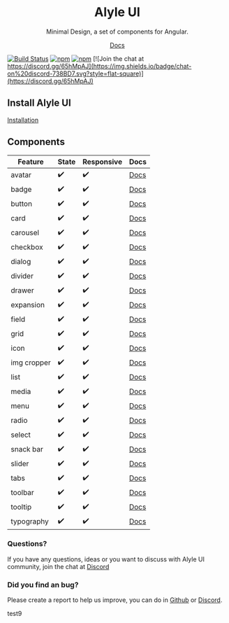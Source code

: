 <p align="center">
  <h1 align="center">Alyle UI</h1>
  <p align="center">Minimal Design, a set of components for Angular.</p>
  <p align="center"><a href="https://alyle.io">Docs</a></p>
</p>

[![Build Status](https://dev.azure.com/Alyle/Alyle%20UI/_apis/build/status/Build?branchName=master)](https://dev.azure.com/Alyle/Alyle%20UI/_build/latest?definitionId=5&branchName=master)
[![npm](https://img.shields.io/npm/v/@alyle/ui.svg?style=flat-square)](https://npmjs.com/package/@alyle/ui)
[![npm](https://img.shields.io/npm/dt/@alyle/ui.svg?style=flat-square)](https://npmjs.com/package/@alyle/ui)
[![Join the chat at https://discord.gg/65hMpAJ](https://img.shields.io/badge/chat-on%20discord-738BD7.svg?style=flat-square)](https://discord.gg/65hMpAJ)

## Install Alyle UI

[Installation](https://alyle.io/getting-started/installation)

## Components

|Feature|State|Responsive|Docs|
|----|-----|----------|----|
|avatar|✔️|✔️|[Docs](https://alyle.io/components/avatar)|
|badge|✔️|✔️|[Docs](https://alyle.io/components/badge)|
|button|✔️|✔️|[Docs](https://alyle.io/components/button)|
|card|✔️|✔️|[Docs](https://alyle.io/components/card)|
|carousel|✔️|✔️|[Docs](https://alyle.io/components/carousel)|
|checkbox|✔️|✔️|[Docs](https://alyle.io/components/checkbox)|
|dialog|✔️|✔️|[Docs](https://alyle.io/components/dialog)|
|divider|✔️|✔️|[Docs](https://alyle.io/components/divider)|
|drawer|✔️|✔️|[Docs](https://alyle.io/components/drawer)|
|expansion|✔️|✔️|[Docs](https://alyle.io/components/expansion)|
|field|✔️|✔️|[Docs](https://alyle.io/components/field)|
|grid|✔️|✔️|[Docs](https://alyle.io/components/grid)|
|icon|✔️|✔️|[Docs](https://alyle.io/components/icon)|
|img cropper|✔️|✔️|[Docs](https://alyle.io/components/image-cropper)|
|list|✔️|✔️|[Docs](https://alyle.io/components/list)|
|media|✔️|✔️|[Docs](https://alyle.io/components/responsive)|
|menu|✔️|✔️|[Docs](https://alyle.io/components/menu)|
|radio|✔️|✔️|[Docs](https://alyle.io/components/radio)|
|select|✔️|✔️|[Docs](https://alyle.io/components/select)|
|snack bar|✔️|✔️|[Docs](https://alyle.io/components/snack-bar)|
|slider|✔️|✔️|[Docs](https://alyle.io/components/slider)|
|tabs|✔️|✔️|[Docs](https://alyle.io/components/tabs)|
|toolbar|✔️|✔️|[Docs](https://alyle.io/components/toolbar)|
|tooltip|✔️|✔️|[Docs](https://alyle.io/components/tooltip)|
|typography|✔️|✔️|[Docs](https://alyle.io/components/typography)|

### Questions?

If you have any questions, ideas or you want to discuss with Alyle UI community, join the chat at [Discord](https://discord.gg/65hMpAJ)

### Did you find an bug?

Please create a report to help us improve, you can do in [Github](https://github.com/A-l-y-l-e/Alyle-UI/issues/new/choose) or [Discord](https://discord.gg/65hMpAJ)</a>.

test9
